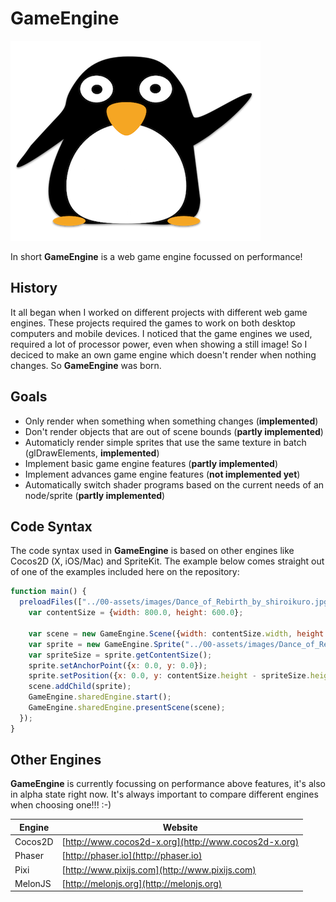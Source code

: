 # GameEngine

![Penguin](https://raw.githubusercontent.com/aliensteam51/game-engine/master/Examples/00-assets/images/Penguin.png)

In short **GameEngine** is a web game engine focussed on performance!

## History

It all began when I worked on different projects with different web game engines. These projects required the games to work on both desktop computers and mobile devices. I noticed that the game engines we used, required a lot of processor power, even when showing a still image! So I deciced to make an own game engine which doesn't render when nothing changes. So **GameEngine** was born.

## Goals

- Only render when something when something changes (**implemented**)
- Don't render objects that are out of scene bounds (**partly implemented**)
- Automaticly render simple sprites that use the same texture in batch (glDrawElements, **implemented**)
- Implement basic game engine features (**partly implemented**)
- Implement advances game engine features (**not implemented yet**)
- Automatically switch shader programs based on the current needs of an node/sprite (**partly implemented**)

## Code Syntax

The code syntax used in **GameEngine** is based on other engines like Cocos2D (X, iOS/Mac) and SpriteKit. The example below comes straight out of one of the examples included here on the repository:

```javascript
function main() {
  preloadFiles(["../00-assets/images/Dance_of_Rebirth_by_shiroikuro.jpg"], function() {
    var contentSize = {width: 800.0, height: 600.0};
  
    var scene = new GameEngine.Scene({width: contentSize.width, height: contentSize.height});
    var sprite = new GameEngine.Sprite("../00-assets/images/Dance_of_Rebirth_by_shiroikuro.jpg");
    var spriteSize = sprite.getContentSize();
    sprite.setAnchorPoint({x: 0.0, y: 0.0});
    sprite.setPosition({x: 0.0, y: contentSize.height - spriteSize.height});
    scene.addChild(sprite);
    GameEngine.sharedEngine.start();
    GameEngine.sharedEngine.presentScene(scene);
  });
}
```
## Other Engines

**GameEngine** is currently focussing on performance above features, it's also in alpha state right now. It's always important to compare different engines when choosing one!!! :-)

|Engine|Website|
|------|-------|
|Cocos2D|[http://www.cocos2d-x.org](http://www.cocos2d-x.org)|
|Phaser|[http://phaser.io](http://phaser.io)|
|Pixi|[http://www.pixijs.com](http://www.pixijs.com)|
|MelonJS|[http://melonjs.org](http://melonjs.org)|